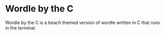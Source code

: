 # Wordle by the C
Wordle by the C is a beach themed version of wordle written in C that runs in the terminal.
